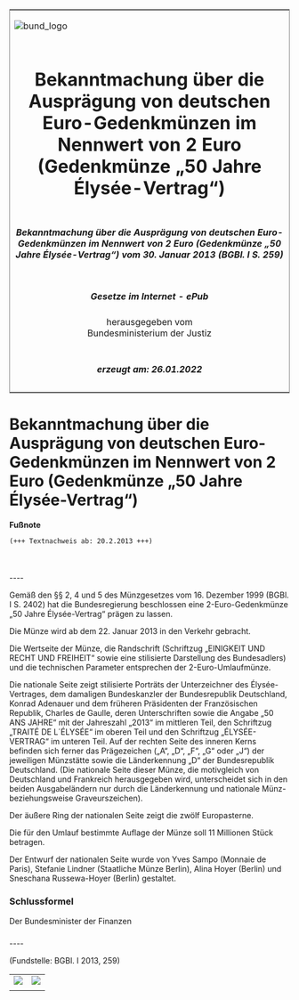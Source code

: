 <span id="DECKBLATT.html"></span>

<table border="0" frame="border" width="100%">

<tr valign="top">

<td align="left">

![bund\_logo](BfJ_2021_Web_de_de.gif)

</td>

<td align="right">

 

</td>

</tr>

<tr align="center" valign="middle">

<td colspan="2">

# Bekanntmachung über die Ausprägung von deutschen Euro-Gedenkmünzen im Nennwert von 2 Euro (Gedenkmünze „50 Jahre Élysée-Vertrag“)

</td>

</tr>

<tr align="center" valign="middle">

<td colspan="2">

##### Bekanntmachung über die Ausprägung von deutschen Euro-Gedenkmünzen im Nennwert von 2 Euro (Gedenkmünze „50 Jahre Élysée-Vertrag“) vom 30. Januar 2013 (BGBl. I S. 259)

</td>

</tr>

<tr align="center" valign="middle">

<td colspan="2">

  
  

##### Gesetze im Internet - ePub  
  
herausgegeben vom  
Bundesministerium der Justiz

</td>

</tr>

<tr align="center" valign="bottom">

<td colspan="2">

  
  

##### erzeugt am: 26.01.2022

</td>

</tr>

</table>

<span id="BJNR025900013.html"></span>

# Bekanntmachung über die Ausprägung von deutschen Euro-Gedenkmünzen im Nennwert von 2 Euro (Gedenkmünze „50 Jahre Élysée-Vertrag“)

<div>

  
**Fußnote**

<div class="jnhtml">

<div>

<div class="jurAbsatz">

  

``` 
(+++ Textnachweis ab: 20.2.2013 +++)

 
```

</div>

</div>

</div>

</div>

<span id="BJNR025900013BJNE000100000.html"></span>

###   
\----

<div>

<div class="jnhtml">

<div>

<div class="jurAbsatz">

Gemäß den §§ 2, 4 und 5 des Münzgesetzes vom 16. Dezember 1999 (BGBl. I
S. 2402) hat die Bundesregierung beschlossen eine 2-Euro-Gedenkmünze „50
Jahre Élysée-Vertrag“ prägen zu lassen.

</div>

<div class="jurAbsatz">

Die Münze wird ab dem 22. Januar 2013 in den Verkehr gebracht.

</div>

<div class="jurAbsatz">

Die Wertseite der Münze, die Randschrift (Schriftzug „EINIGKEIT UND
RECHT UND FREIHEIT“ sowie eine stilisierte Darstellung des Bundesadlers)
und die technischen Parameter entsprechen der 2-Euro-Umlaufmünze.

</div>

<div class="jurAbsatz">

Die nationale Seite zeigt stilisierte Porträts der Unterzeichner des
Élysée-Vertrages, dem damaligen Bundeskanzler der Bundesrepublik
Deutschland, Konrad Adenauer und dem früheren Präsidenten der
Französischen Republik, Charles de Gaulle, deren Unterschriften sowie
die Angabe „50 ANS JAHRE“ mit der Jahreszahl „2013“ im mittleren Teil,
den Schriftzug „TRAITÉ DE L´ÉLYSÉE“ im oberen Teil und den Schriftzug
„ÉLYSÉE-VERTRAG“ im unteren Teil. Auf der rechten Seite des inneren
Kerns befinden sich ferner das Prägezeichen („A“, „D“, „F“, „G“ oder
„J“) der jeweiligen Münzstätte sowie die Länderkennung „D“ der
Bundesrepublik Deutschland. (Die nationale Seite dieser Münze, die
motivgleich von Deutschland und Frankreich herausgegeben wird,
unterscheidet sich in den beiden Ausgabeländern nur durch die
Länderkennung und nationale Münz- beziehungsweise Graveurszeichen).

</div>

<div class="jurAbsatz">

Der äußere Ring der nationalen Seite zeigt die zwölf Europasterne.

</div>

<div class="jurAbsatz">

Die für den Umlauf bestimmte Auflage der Münze soll 11 Millionen Stück
betragen.

</div>

<div class="jurAbsatz">

Der Entwurf der nationalen Seite wurde von Yves Sampo (Monnaie de
Paris), Stefanie Lindner (Staatliche Münze Berlin), Alina Hoyer (Berlin)
und Sneschana Russewa-Hoyer (Berlin) gestaltet.

</div>

</div>

</div>

</div>

<span id="BJNR025900013BJNE000200000.html"></span>

### Schlussformel  

<div>

<div class="jnhtml">

<div>

<div class="jurAbsatz">

<span class="SP">Der Bundesminister der Finanzen</span>

</div>

</div>

</div>

</div>

<span id="BJNR025900013BJNE000300000.html"></span>

###   
\----

<div>

<div class="jnhtml">

<div>

<div class="jurAbsatz">

<div class="kommentar_Fundstelle">

(Fundstelle: BGBl. I 2013, 259)

</div>

</div>

  

|                                   |                                   |
| :-------------------------------- | :-------------------------------- |
| ![](bgbl1_2013_j0259-1_0010.jpeg) | ![](bgbl1_2013_j0259-1_0020.jpeg) |
|                                   |                                   |

</div>

</div>

</div>
